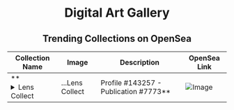 <div align="center">

# Digital Art Gallery

## Trending Collections on OpenSea

| Collection Name                       | Image                                                                                     | Description                       | OpenSea Link                                                                                          |
|---------------------------------------|-------------------------------------------------------------------------------------------|-----------------------------------|--------------------------------------------------------------------------------------------------------|
| **<details><summary>Lens Collect | ...</summary>Lens Collect | Profile #143257 - Publication #7773</details>** | ![Image](https://i.seadn.io/s/raw/files/5898346835019f26c32ca37d62301b76.png?w=500&auto=format?w=200&auto=format) |  | <details><summary>Link</summary>[Lens Collect | Profile #143257 - Publication #7773](https://opensea.io/collection/lens-collect-profile-143257-publication-7773)</details> |

</div>